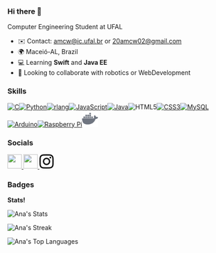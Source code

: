 ### Hi there 👋

Computer Engineering Student at UFAL

* ✉️ Contact: [amcw@ic.ufal.br](mailto:amcw@ic.ufal.br) or [20amcw02@gmail.com](mailto:20amcw02@gmail.com)
* 🌍 Maceió-AL, Brazil
* 💻 Learning **Swift** and **Java EE**
* 🤔 Looking to collaborate with robotics or WebDevelopment


### Skills


<p align="left">
<a href="https://docs.microsoft.com/en-us/cpp/?view=msvc-170" target="_blank" rel="noreferrer"><img src="https://raw.githubusercontent.com/danielcranney/readme-generator/main/public/icons/skills/c-colored.svg" width="36" height="36" alt="C" /></a><a href="https://www.python.org/" target="_blank" rel="noreferrer"><img src="https://raw.githubusercontent.com/danielcranney/readme-generator/main/public/icons/skills/python-colored.svg" width="36" height="36" alt="Python" /></a><a href="https://www.r-project.org/" target="_blank" rel="noreferrer"><img src="https://raw.githubusercontent.com/danielcranney/readme-generator/main/public/icons/skills/rlang-colored.svg" width="36" height="36" alt="rlang" /></a><a href="https://developer.mozilla.org/en-US/docs/Web/JavaScript" target="_blank" rel="noreferrer"><img src="https://raw.githubusercontent.com/danielcranney/readme-generator/main/public/icons/skills/javascript-colored.svg" width="36" height="36" alt="JavaScript" /></a><a href="https://docs.microsoft.com/en-us/cpp/?view=msvc-170" target="_blank" rel="noreferrer"><img src="https://raw.githubusercontent.com/danielcranney/profileme-dev/main/public/icons/skills/java-dark.svg" width="36" height="36" alt="Java" /></a><img src="https://raw.githubusercontent.com/danielcranney/readme-generator/main/public/icons/skills/html5-colored.svg" width="36" height="36" alt="HTML5" /></a><a href="https://www.w3.org/TR/CSS/#css" target="_blank" rel="noreferrer"><img src="https://raw.githubusercontent.com/danielcranney/readme-generator/main/public/icons/skills/css3-colored.svg" width="36" height="36" alt="CSS3" /></a><a href="https://www.mysql.com/" target="_blank" rel="noreferrer"><img src="https://raw.githubusercontent.com/danielcranney/readme-generator/main/public/icons/skills/mysql-colored.svg" width="36" height="36" alt="MySQL" /></a><a href="https://store.arduino.cc/?gclid=Cj0KCQjw2eilBhCCARIsAG0Pf8uueBifykWcsSS4LPESeGQfxGVKJYnzV7bz471XfknQJy_1VINVWM8aAkLtEALw_wcB" target="_blank" rel="noreferrer"><img src="https://raw.githubusercontent.com/danielcranney/readme-generator/main/public/icons/skills/arduino-colored.svg" width="36" height="36" alt="Arduino" /></a><a href="https://www.raspberrypi.org/" target="_blank" rel="noreferrer"><img src="https://raw.githubusercontent.com/danielcranney/readme-generator/main/public/icons/skills/raspberrypi-colored.svg" width="36" height="36" alt="Raspberry Pi" /></a><a href="https://www.docker.com" target="_blank" rel="noreferrer"><img src="https://raw.githubusercontent.com/danielcranney/profileme-dev/main/public/icons/skills/docker-dark.svg" width="36" height="36" alt="Raspberry Pi" /><a href="https://developer.mozilla.org/en-US/docs/Glossary/HTML5" target="_blank" rel="noreferrer"></a>
</p>


### Socials

<p align="left"> <a href="https://www.github.com/awanagner" target="_blank" rel="noreferrer"> <picture> <source media="(prefers-color-scheme: dark)" srcset="https://raw.githubusercontent.com/danielcranney/readme-generator/main/public/icons/socials/github-dark.svg" /> <source media="(prefers-color-scheme: light)" srcset="https://raw.githubusercontent.com/danielcranney/readme-generator/main/public/icons/socials/github.svg" /> <img src="https://raw.githubusercontent.com/danielcranney/readme-generator/main/public/icons/socials/github.svg" width="32" height="32" /> </picture> </a> <a href="https://www.linkedin.com/in/ana-maria-cardoso-wagner-469399251/" target="_blank" rel="noreferrer"> <picture> <source media="(prefers-color-scheme: dark)" srcset="https://raw.githubusercontent.com/danielcranney/readme-generator/main/public/icons/socials/linkedin-dark.svg" /> <source media="(prefers-color-scheme: light)" srcset="https://raw.githubusercontent.com/danielcranney/readme-generator/main/public/icons/socials/linkedin.svg" /> <img src="https://raw.githubusercontent.com/danielcranney/readme-generator/main/public/icons/socials/linkedin.svg" width="32" height="32" /> 
<a href="https://www.instagram.com/awanagner/" target="_blank" rel="noreferrer"> <picture> <source media="(prefers-color-scheme: dark)" srcset="https://raw.githubusercontent.com/danielcranney/profileme-dev/main/public/icons/socials/instagram-dark.svg" /> <source media="(prefers-color-scheme: light)" srcset="https://raw.githubusercontent.com/danielcranney/profileme-dev/main/public/icons/socials/instagram-dark.svg" /> <img src="https://raw.githubusercontent.com/danielcranney/profileme-dev/main/public/icons/socials/instagram-dark.svg" width="32" height="32" /> 

</picture> </a></p>


### Badges

<b>Stats!</b>

![Ana's Stats](https://github-readme-stats.vercel.app/api?username=awanagner&theme=tokyonight&show_icons=true&hide_border=true&count_private=true)

![Ana's Streak](https://github-readme-streak-stats.herokuapp.com/?user=awanagner&theme=tokyonight&hide_border=true)

![Ana's Top Languages](https://github-readme-stats.vercel.app/api/top-langs/?username=awanagner&theme=tokyonight&show_icons=true&hide_border=true&layout=compact)

